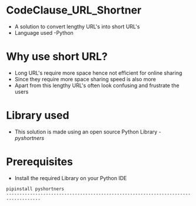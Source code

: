 # CodeClause_URL_Shortner
- A solution to convert lengthy URL's into short URL's
- Language used  -Python

# Why use short URL?
- Long URL's require more space hence not efficient for online sharing
- Since they require more space sharing speed is also more
- Apart from this lengthy URL's often look confusing and frustrate the users

# Library used
- This solution is made using an open source Python Library - *pyshortners*

# Prerequisites
- Install the required Library on your Python IDE
```
pipinstall pyshortners
-----------------------------------------------------------------------------------
